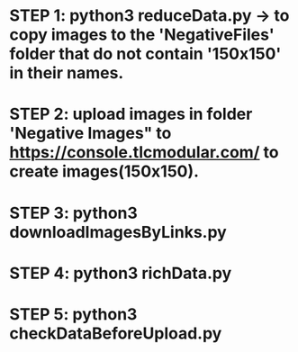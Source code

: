 # STEP 1: python3 reduceData.py -> to copy images to the 'NegativeFiles' folder that do not contain '150x150' in their names.
# STEP 2: upload images in folder 'Negative Images" to https://console.tlcmodular.com/ to create images(150x150).
# STEP 3: python3 downloadImagesByLinks.py
# STEP 4: python3 richData.py
# STEP 5: python3 checkDataBeforeUpload.py
